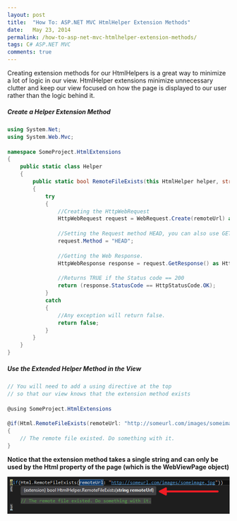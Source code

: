 ```yaml
---
layout: post
title:  "How To: ASP.NET MVC HtmlHelper Extension Methods"
date:   May 23, 2014
permalink: /how-to-asp-net-mvc-htmlhelper-extension-methods/
tags: C# ASP.NET MVC
comments: true
---
```


Creating extension methods for our HtmlHelpers is a great way to minimize a lot of logic in our view. HtmlHelper extensions minimize unnecessary clutter and keep our view focused on how the page is displayed to our user rather than the logic behind it.

<h5>Create a Helper Extension Method</h5>

```csharp
using System.Net;
using System.Web.Mvc;

namespace SomeProject.HtmlExtensions
{
    public static class Helper
    {
        public static bool RemoteFileExists(this HtmlHelper helper, string remoteUrl)
        {
            try
            {
                //Creating the HttpWebRequest
                HttpWebRequest request = WebRequest.Create(remoteUrl) as HttpWebRequest;

                //Setting the Request method HEAD, you can also use GET too.
                request.Method = "HEAD";

                //Getting the Web Response.
                HttpWebResponse response = request.GetResponse() as HttpWebResponse;

                //Returns TRUE if the Status code == 200
                return (response.StatusCode == HttpStatusCode.OK);
            }
            catch
            {
                //Any exception will return false.
                return false;
            }
        }
    }
}
```

##### Use the Extended Helper Method in the View

```csharp
// You will need to add a using directive at the top
// so that our view knows that the extension method exists

@using SomeProject.HtmlExtensions

@if(Html.RemoteFileExists(remoteUrl: "http://someurl.com/images/someimage.jpg"))
{
    // The remote file existed. Do something with it.
}
```

**Notice that the extension method takes a single string and can only be used by the Html property of the page (which is the WebViewPage object)**

![Extension Method](/assets/images/posts/content/implement-extension.png)
<!-- <img src="http://brandonclapp.com/wp-content/uploads/2014/05/implement-extension.png" alt="implement-extension" width="584" height="97" class="alignnone size-full wp-image-56" /> -->

